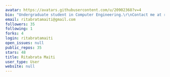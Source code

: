 ```yaml
---
avatar: https://avatars.githubusercontent.com/u/20902368?v=4
bio: "Undergraduate student in Computer Engineering.\r\nContact me at ritabratamaiti@gmail.com"
email: ritabratamaiti@gmail.com
followers: 35
following: 1
forks: 4
login: ritabratamaiti
open_issues: null
public_repos: 35
stars: 48
title: Ritabrata Maiti
user_type: User
website: null
---
```

